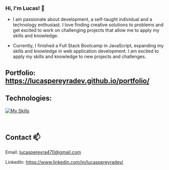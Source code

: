 ### Hi, I'm Lucas! 🙂

- I am passionate about development, a self-taught individual and a technology enthusiast. I love finding creative solutions to problems and get excited to work on challenging projects that allow me to apply my skills and knowledge.

- Currently, I finished a Full Stack Bootcamp in JavaScript, expanding my skills and knowledge in web application development. I am excited to apply my skills and knowledge to new projects and challenges.
## Portfolio: https://lucaspereyradev.github.io/portfolio/

## Technologies:

[![My Skills](https://skillicons.dev/icons?i=react,js,html,css,sass,tailwind,bootstrap,jquery,nodejs,express,mysql,postman,git,github)](https://skillicons.dev)

<br />

## Contact 📫
 
 Email: lucaspereyra470@gmail.com 
 
 LinkedIn: https://www.linkedin.com/in/lucaspereyradev/


